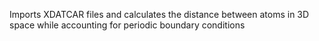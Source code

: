 Imports XDATCAR files and calculates the distance between atoms in 3D space while accounting for periodic boundary conditions
